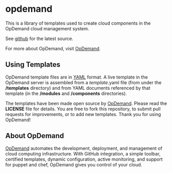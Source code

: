 opdemand
========

This is a library of templates used to create cloud components in the
OpDemand cloud management system.

See [github][1] for the latest source.

For more about OpDemand, visit [OpDemand][2].

Using Templates
---------------

OpDemand template files are in [YAML][3] format. A live template in the
OpDemand server is assembled from a *template*.yaml file (from under the
**/templates** directory) and from YAML documents referenced by that template
(in the **/modules** and **/components** directories).

The templates have been made open source by [OpDemand][2]. Please read the
**LICENSE** file for details. You are free to fork this repository, to submit
pull requests for improvements, or to add new templates. Thank you for
using OpDemand!


About OpDemand
--------------
[OpDemand][2] automates the development, deployment, and management of cloud
computing infrastructure. With GitHub integration, a simple toolbar, certified
templates, dynamic configuration, active monitoring, and support for puppet and
chef, OpDemand gives you control of your cloud.

[1]: https://github.com/opdemand/opdemand
[2]: http://www.opdemand.com/
[3]: http://www.yaml.org/
